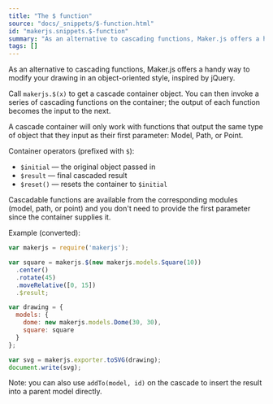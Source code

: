 ```yaml
---
title: "The $ function"
source: "docs/_snippets/$-function.html"
id: "makerjs.snippets.$-function"
summary: "As an alternative to cascading functions, Maker.js offers a handy way to modify your drawing in an object-oriented style, inspired by jQuery."
tags: []
---
```

As an alternative to cascading functions, Maker.js offers a handy way to modify your drawing in an object-oriented style, inspired by jQuery.

Call `makerjs.$(x)` to get a cascade container object. You can then invoke a series of cascading functions on the container; the output of each function becomes the input to the next.

A cascade container will only work with functions that output the same type of object that they input as their first parameter: Model, Path, or Point.

Container operators (prefixed with `$`):

- `$initial` — the original object passed in
- `$result` — final cascaded result
- `$reset()` — resets the container to `$initial`

Cascadable functions are available from the corresponding modules (model, path, or point) and you don't need to provide the first parameter since the container supplies it.

Example (converted):

```javascript
var makerjs = require('makerjs');

var square = makerjs.$(new makerjs.models.Square(10))
  .center()
  .rotate(45)
  .moveRelative([0, 15])
  .$result;

var drawing = {
  models: {
    dome: new makerjs.models.Dome(30, 30),
    square: square
  }
};

var svg = makerjs.exporter.toSVG(drawing);
document.write(svg);
```

Note: you can also use `addTo(model, id)` on the cascade to insert the result into a parent model directly.
